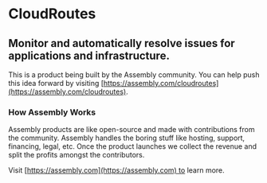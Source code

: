 # CloudRoutes

## Monitor and automatically resolve issues for applications and infrastructure.

This is a product being built by the Assembly community. You can help push this idea forward by visiting [https://assembly.com/cloudroutes](https://assembly.com/cloudroutes).

### How Assembly Works

Assembly products are like open-source and made with contributions from the community. Assembly handles the boring stuff like hosting, support, financing, legal, etc. Once the product launches we collect the revenue and split the profits amongst the contributors.

Visit [https://assembly.com](https://assembly.com) to learn more.
